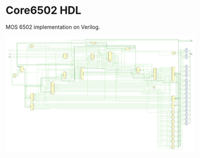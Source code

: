 # Core6502 HDL

MOS 6502 implementation on Verilog.

![mos6502_schematic](/HDL/Design/mos6502_schematic.png)
